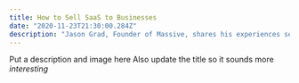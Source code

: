 ```yaml
---
title: How to Sell SaaS to Businesses
date: "2020-11-23T21:30:00.284Z"
description: "Jason Grad, Founder of Massive, shares his experiences selling SaaS to Businesses"
---
```


Put a description and image here
Also update the title so it sounds more _interesting_
